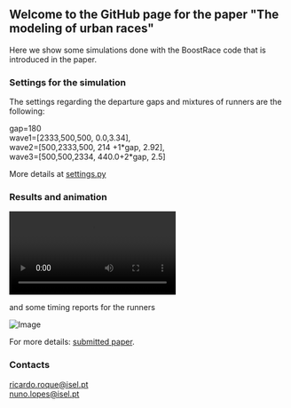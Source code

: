 ## Welcome to the GitHub page for the paper "The modeling of urban races"

Here we show some simulations done with the BoostRace code that is introduced in the paper.

### Settings for the simulation
The settings regarding the departure gaps and mixtures of runners are the following:

gap=180\
wave1=[2333,500,500, 0.0,3.34],\
wave2=[500,2333,500, 214 +1\*gap, 2.92],\
wave3=[500,500,2334,  440.0+2\*gap, 2.5]

More details at [settings.py](https://github.com/ndlopes-github/BoostRace/blob/main/python/settings.py)

### Results and animation
![Click to see animation](https://user-images.githubusercontent.com/58338787/157900110-efebdc3d-d6e0-471e-8544-a106e0083d1e.mp4) 

and some timing reports for the runners

![Image](https://user-images.githubusercontent.com/58338787/157908571-a7a7f7be-6be5-469c-b0b8-24f2478e7326.png)

For more details: [submitted paper]().

### Contacts
ricardo.roque@isel.pt\
nuno.lopes@isel.pt
